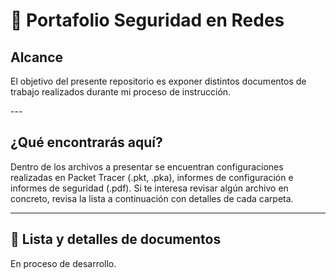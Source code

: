 ### <h1> 📖 Portafolio Seguridad en Redes </h1>

### <h2>Alcance</h2>

<p>El objetivo del presente repositorio es exponer distintos documentos de trabajo realizados durante mi proceso de instrucción.</p>
---

### <h2>¿Qué encontrarás aquí?</h2>

<p>Dentro de los archivos a presentar se encuentran configuraciones realizadas en Packet Tracer (.pkt, .pka), informes de configuración e informes de seguridad (.pdf). Si te interesa revisar algún archivo en concreto, revisa la lista a continuación con detalles de cada carpeta.</p>

---

### <h2>📁 Lista y detalles de documentos</h2>

<p>En proceso de desarrollo.</p>
